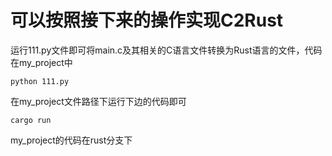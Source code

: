 # 可以按照接下来的操作实现C2Rust

运行111.py文件即可将main.c及其相关的C语言文件转换为Rust语言的文件，代码在my_project中


```
python 111.py
```

在my_project文件路径下运行下边的代码即可
```
cargo run
```



my_project的代码在rust分支下


